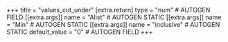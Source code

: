 +++
title = "values_cut_under"
[extra.return]
type = "num" # AUTOGEN FIELD
[[extra.args]]
name = "Alist" # AUTOGEN STATIC
[[extra.args]]
name = "Min" # AUTOGEN STATIC
[[extra.args]]
name = "inclusive" # AUTOGEN STATIC
default_value = "0" # AUTOGEN FIELD
+++